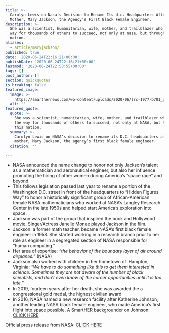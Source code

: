 ```yaml
---
title: >-
  Carolyn Lewis on Nasa's Decision to Rename Its d.c. Headquarters After Her
  Mother, Mary Jackson, the Agency's First Black Female Engineer.
description: >-
  She was a scientist, humanitarian, wife, mother, and trailblazer who paved the
  way for thousands of others to succeed, not only at nasa, but throughout this
  nation.
aliases:
  - article/maryjackson/
published: true
date: '2020-06-24T22:16:21+00:00'
publishDate: '2020-06-24T22:16:21+00:00'
lastmod: '2020-06-24T22:58:55+00:00'
tags: []
post_author: []
section: quickquotes
is_breaking: false
featured_image:
  image: >-
    https://smarthernews.com/wp-content/uploads/2020/06/lrc-1977-b701_p-04107-1024x793.jpg
  alt: ''
featured_quote:
  quote: >-
    She was a scientist, humanitarian, wife, mother, and trailblazer who paved
    the way for thousands of others to succeed, not only at NASA, but throughout
    this nation.
  summary: >-
    Carolyn Lewis on NASA’s decision to rename its D.C. headquarters after her
    mother, Mary Jackson, the agency’s first black female engineer.
  citation: ''

---
```

*   NASA announced the name change to honor not only Jackson’s talent as a mathematician and aeronautical engineer, but also her influence promoting the hiring of other women during America’s “space race” and beyond.
*   This follows legislation passed last year to rename a portion of the Washington D.C. street in front of the headquarters to “Hidden Figures Way” to honor a historically significant group of African-American female NASA mathematicians who worked at NASA’s Langley Research Center in the late 1950s and helped start America’s exploration into space.
*   Jackson was part of the group that inspired the book and Hollywood movie. Singer/Actress Janelle Monae played Jackson in the film.
*   Jackson: a former math teacher, became NASA’s first black female engineer in 1958. She started working in a research branch prior to her role as engineer in a segregated section of NASA responsible for “human computing.”
*   Her area of expertise: _“the behavior of the boundary layer of air around airplanes.”_ (NASA)
*   Jackson also worked with children in her hometown of  Hampton, Virginia: _“We have to do something like this to get them interested in science. Sometimes they are not aware of the number of black scientists, and don’t even know of the career opportunities until it is too late.”_
*   In 2019, fourteen years after her death, she was awarded the a congressional gold medal, the highest civilian award
*   In 2016, NASA named a new research facility after Katherine Johnson, another leading NASA black female engineer, who made America’s first flight into space possible. A SmartHER backgrounder on Johnson: [CLICK HERE](https://smarthernews.com/katherine-johnson/)

Official press release from NASA: [CLICK HERE](https://www.nasa.gov/press-release/nasa-names-headquarters-after-hidden-figure-mary-w-jackson)